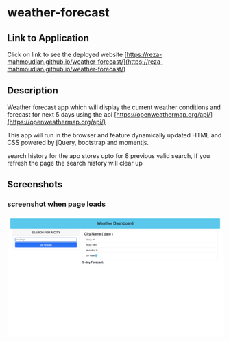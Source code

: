 # weather-forecast

## Link to Application
Click on link to see the deployed website [https://reza-mahmoudian.github.io/weather-forecast/](https://reza-mahmoudian.github.io/weather-forecast/)

## Description
Weather forecast app which will display the current weather conditions and forecast for next 5 days using the api [https://openweathermap.org/api/](https://openweathermap.org/api/)

This app will run in the browser and feature dynamically updated HTML and CSS powered by jQuery, bootstrap and momentjs.

search history for the app stores upto for 8 previous valid search, if you refresh the page the search history will clear up

## Screenshots

### screenshot when page loads
![Screenshot](screenshots/mainpage.png)

